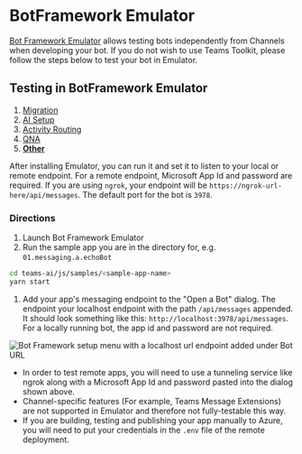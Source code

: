 # BotFramework Emulator

[Bot Framework Emulator](https://github.com/microsoft/BotFramework-Emulator) allows testing bots independently from Channels when developing your bot. If you do not wish to use Teams Toolkit, please follow the steps below to test your bot in Emulator.

## Testing in BotFramework Emulator

1. [Migration](./00.MIGRATION.md)
2. [AI Setup](./01.AI-SETUP.md)
3. [Activity Routing](./02.ACTIVITY-ROUTING.md)
4. [QNA](./03.QNA.md)
5. [**Other**](../OTHER/TEAMS-TOOLKIT.md)

After installing Emulator, you can run it and set it to listen to your local or remote endpoint. For a remote endpoint, Microsoft App Id and password are required. If you are using `ngrok`, your endpoint will be `https://ngrok-url-here/api/messages`. The default port for the bot is `3978`.

### Directions

1. Launch Bot Framework Emulator
1. Run the sample app you are in the directory for, e.g. `01.messaging.a.echoBot`

```bash
cd teams-ai/js/samples/<sample-app-name>
yarn start
```

1. Add your app's messaging endpoint to the "Open a Bot" dialog. The endpoint your localhost endpoint with the path `/api/messages` appended. It should look something like this: `http://localhost:3978/api/messages`. For a locally running bot, the app id and password are not required.

![Bot Framework setup menu with a localhost url endpoint added under Bot URL](https://github.com/microsoft/teams-ai/assets/14900841/6c4f29bc-3e5c-4df1-b618-2b5a590e420e)

- In order to test remote apps, you will need to use a tunneling service like ngrok along with a Microsoft App Id and password pasted into the dialog shown above.
- Channel-specific features (For example, Teams Message Extensions) are not supported in Emulator and therefore not fully-testable this way.
- If you are building, testing and publishing your app manually to Azure, you will need to put your credentials in the `.env` file of the remote deployment.
